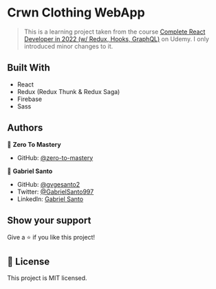 # Crwn Clothing WebApp

> This is a learning project taken from the course [Complete React Developer in 2022 (w/ Redux, Hooks, GraphQL)](https://www.udemy.com/course/complete-react-developer-zero-to-mastery/) on Udemy. I only introduced minor changes to it.

## Built With

- React 
- Redux (Redux Thunk & Redux Saga)
- Firebase
- Sass 

## Authors

👤 **Zero To Mastery**

- GitHub: [@zero-to-mastery](https://github.com/zero-to-mastery)

👤 **Gabriel Santo**

- GitHub: [@gvgesanto2](https://github.com/gvgesanto2)
- Twitter: [@GabrielSanto997](https://twitter.com/GabrielSanto997)
- LinkedIn: [Gabriel Santo](https://linkedin.com/in/gabriel-santo-5882a71b2/)

## Show your support

Give a ⭐️ if you like this project!

## 📝 License

This project is MIT licensed.
